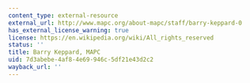 ```yaml
---
content_type: external-resource
external_url: http://www.mapc.org/about-mapc/staff/barry-keppard-0
has_external_license_warning: true
license: https://en.wikipedia.org/wiki/All_rights_reserved
status: ''
title: Barry Keppard, MAPC
uid: 7d3abebe-4af8-4e69-946c-5df21e43d2c2
wayback_url: ''
---
```

